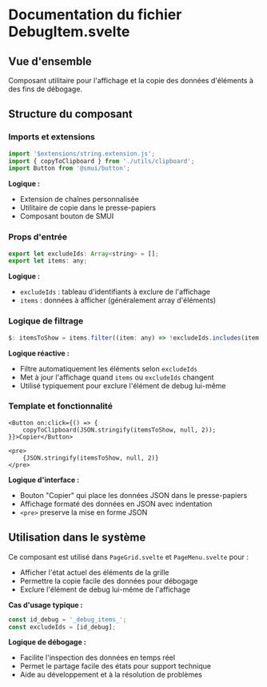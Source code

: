# Documentation du fichier DebugItem.svelte

## Vue d'ensemble
Composant utilitaire pour l'affichage et la copie des données d'éléments à des fins de débogage.

## Structure du composant

### Imports et extensions
```javascript
import '$extensions/string.extension.js';
import { copyToClipboard } from './utils/clipboard';
import Button from '@smui/button';
```
**Logique :**
- Extension de chaînes personnalisée
- Utilitaire de copie dans le presse-papiers
- Composant bouton de SMUI

### Props d'entrée
```javascript
export let excludeIds: Array<string> = [];
export let items: any;
```
**Logique :**
- `excludeIds` : tableau d'identifiants à exclure de l'affichage
- `items` : données à afficher (généralement array d'éléments)

### Logique de filtrage
```javascript
$: itemsToShow = items.filter((item: any) => !excludeIds.includes(item.id));
```
**Logique réactive :**
- Filtre automatiquement les éléments selon `excludeIds`
- Met à jour l'affichage quand `items` ou `excludeIds` changent
- Utilisé typiquement pour exclure l'élément de debug lui-même

### Template et fonctionnalité
```svelte
<Button on:click={() => {
    copyToClipboard(JSON.stringify(itemsToShow, null, 2));
}}>Copier</Button>

<pre>
    {JSON.stringify(itemsToShow, null, 2)}        
</pre>
```
**Logique d'interface :**
- Bouton "Copier" qui place les données JSON dans le presse-papiers
- Affichage formaté des données en JSON avec indentation
- `<pre>` preserve la mise en forme JSON

## Utilisation dans le système
Ce composant est utilisé dans `PageGrid.svelte` et `PageMenu.svelte` pour :
- Afficher l'état actuel des éléments de la grille
- Permettre la copie facile des données pour débogage
- Exclure l'élément de debug lui-même de l'affichage

**Cas d'usage typique :**
```javascript
const id_debug = '_debug_items_';
const excludeIds = [id_debug];
```

**Logique de débogage :**
- Facilite l'inspection des données en temps réel
- Permet le partage facile des états pour support technique
- Aide au développement et à la résolution de problèmes

